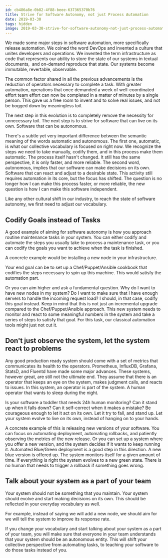 ```yaml
---
id: cb486a8e-0b82-4f88-beee-637365370b76
title: Strive for Software Autonomy, not just Process Automation
date: 2019-03-30
tags: hidden
image: 2019-03-30-strive-for-software-autonomy-not-just-process-automation.png
---
```


We made some major steps in software automation, more specifically release
automation. We coined the word DevOps and invented a culture that unites
developers and operations. We invented the term infrastructure as code that
represents our ability to store the state of our systems in textual documents, 
and on-demand reproduce that state. Our systems become immutable, revertable,
observable.

The common factor shared in all the previous advancements is the reduction of
operators necessary to complete a task. With greater automation, operations that
once demanded a week of well-coordinated effort team effort can now be completed
in a matter of minutes by a single person. This gave us a free room to invent
and to solve real issues, and not be bogged down by meaningless toil.

The next step in this evolution is to completely remove the necessity for
unnecessary toil. The next step is to strive for software that can live on its
own. Software that can be autonomous.

There's a subtle yet very important difference between the semantic meaning of
the words automatic and autonomous. The first one, automatic, is what our
collective vocabulary is focused on right now. We recognize the steps we need to
take manually, codify them, and in this process make them automatic. The process
itself hasn't changed. It still has the same perspective, it is only faster, and
more reliable. The second word, autonomous, implies that our software can make
decisions on its own. Software that can react and adjust to a desirable state.
This activity still requires automation in its core, but the focus has shifted.
The question is no longer how I can make this process faster, or more reliable,
the new question is how I can make this software independent.

Like any other cultural shift in our industry, to reach the state of software
autonomy, we first need to adjust our vocabulary.

## Codify Goals instead of Tasks

A good example of aiming for software autonomy is how you approach routine
maintenance tasks in your system. You can either codify and automate the steps
you usually take to process a maintenance task, or you can codify the goals you
want to achieve when the task is finished.

A concrete example would be installing a new node in your infrastructure.

Your end goal can be to set up a Chef/Puppet/Ansible cookbook that codifies the
steps necessary to spin up this machine. This would satisfy the automation part.

Or you can aim higher and ask a fundamental question. Why do I want to have new
nodes in my system? Do I want to make sure that I have enough servers to handle
the incoming request load? I should, in that case, codify this goal instead.
Keep in mind that this is not just an incremental upgrade compared to the
Chef/Puppet/Ansible approach. This new system needs to monitor and react to some
meaningful numbers in the system and take a series of steps to satisfy that
goal. For this task, our classical automation tools might just not cut it. 

## Don't just observe the system, let the system react to problems

Any good production ready system should come with a set of metrics that
communicates its health to the operators. Prometheus, InfluxDB, Grafana, StatsD,
and Fluentd have made some major advances. These systems, however great, are
still not the ultimate end. They assume that there is an operator that keeps an
eye on the system, makes judgment calls, and reacts to issues. In this system,
an operator is part of the system. A human operator that wants to sleep during
the night.

Is your software a toddler that needs 24h human monitoring? Can it stand up when
it falls down? Can it self-correct when it makes a mistake? Be courageous enough
to let it act on its own. Let it try to fall, and stand up. Let your system
evolve to live on its own, instead of hanging on to your hands.

A concrete example of this is releasing new versions of your software. You can
focus on automating deployment, automating rollbacks, and patiently observing
the metrics of the new release. Or you can set up a system where you offer a new
version, and the system decides if it wants to keep running it. Automated
Blue/Green deployment is a good step in this direction. A new blue version is
offered up. The system monitors itself for a given amount of time. If everything
is right the system evolves to a new green state. There is no human that needs
to trigger a rollback if something goes wrong.

## Talk about your system as a part of your team

Your system should not be something that you maintain. Your system should evolve
and start making decisions on its own. This should be reflected in your everyday
vocabulary as well.

For example, instead of saying we will add a new node, we should aim for we will
tell the system to improve its response rate.

If you change your vocabulary and start talking about your system as a part of
your team, you will make sure that everyone in your team understands that your
system should be an autonomous entity. This will shift your collective
perspective from automating tasks, to teaching your software to do those tasks
instead of you.
